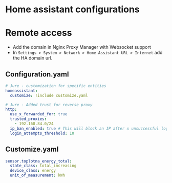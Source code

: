 # Home assistant configurations

# Remote access

- Add the domain in Nginx Proxy Manager with Websocket support
- In `Settings > System > Network > Home Assistant URL > Internet` add the HA domain url.


## Configuration.yaml

```yml
# Jure - customization for specific entities
homeassistant:
  customize: !include customize.yaml

# Jure - Added trust for reverse proxy
http:
  use_x_forwarded_for: true
  trusted_proxies:
    - 192.168.84.0/24
  ip_ban_enabled: true # This will block an IP after x unsuccessful login attempts.
  login_attempts_threshold: 10

```
## Customize.yaml

```yml
sensor.toplotna_energy_total:
  state_class: total_increasing
  device_class: energy
  unit_of_measurement: kWh
```

